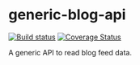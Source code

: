 # generic-blog-api

[![Build status](https://ci.appveyor.com/api/projects/status/dola3c90l4ix0si6?svg=true)](https://ci.appveyor.com/project/jeduardocosta/generic-blog-api) [![Coverage Status](https://coveralls.io/repos/jeduardocosta/generic-blog-api/badge.svg?branch=master)](https://coveralls.io/r/jeduardocosta/generic-blog-api?branch=master)


A generic API to read blog feed data.
